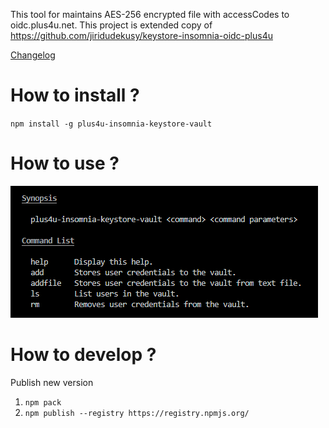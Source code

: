 This tool for maintains AES-256 encrypted file with accessCodes to oidc.plus4u.net.
This project is extended copy of https://github.com/jiridudekusy/keystore-insomnia-oidc-plus4u

[Changelog](doc/CHANGELOG.md)

# How to install ?

`npm install -g plus4u-insomnia-keystore-vault`

# How to use ?

![Help](doc/help.png)

# How to develop ?

Publish new version
1. `npm pack`
2. `npm publish --registry https://registry.npmjs.org/`


